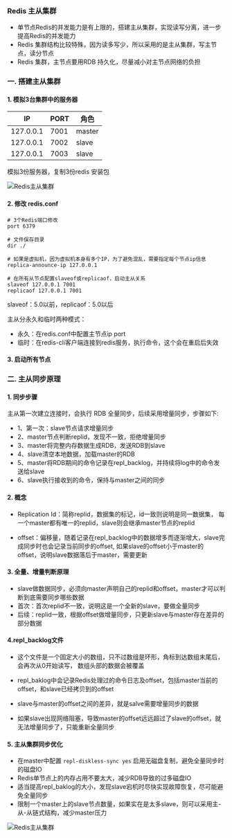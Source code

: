 ### Redis 主从集群 
* 单节点Redis的并发能力是有上限的，搭建主从集群，实现读写分离，进一步提高Redis的并发能力
* Redis 集群结构比较特殊，因为读多写少，所以采用的是主从集群，写主节点，读分节点
* Redis 集群，主节点要用RDB 持久化，尽量减小对主节点网络的负担

### 一. 搭建主从集群 
#### 1. 模拟3台集群中的服务器

| IP   | PORT         | 角色 |
| ------ | ----------| ---- |
| 127.0.0.1 | 7001 | master |
| 127.0.0.1 | 7002 | slave |
| 127.0.0.1 | 7003 | slave |


模拟3份服务器，复制3份redis 安装包


![Redis主从集群](https://fgq233.github.io/imgs/springcloud/redis1.png)


#### 2. 修改 redis.conf
```
# 3个Redis端口修改
port 6379

# 文件保存目录
dir ./

# 如果是虚拟机，因为虚拟机本身有多个IP，为了避免混乱，需要指定每个节点ip信息
replica-announce-ip 127.0.0.1

# 在所有从节点配置slaveof或replicaof，启动主从关系
slaveof 127.0.0.1 7001
replicaof 127.0.0.1 7001
```

slaveof：5.0以前，replicaof：5.0以后

主从分永久和临时两种模式：
* 永久：在redis.conf中配置主节点ip port
* 临时：在redis-cli客户端连接到redis服务，执行命令，这个会在重启后失效

#### 3. 启动所有节点





### 二. 主从同步原理
#### 1. 同步步骤
主从第一次建立连接时，会执行 RDB 全量同步，后续采用增量同步，步骤如下:

* 1、第一次：slave节点请求增量同步
* 2、master节点判断replid，发现不一致，拒绝增量同步
* 3、master将完整内存数据生成RDB，发送RDB到slave
* 4、slave清空本地数据，加载master的RDB
* 5、master将RDB期间的命令记录在repl_backlog，并持续将log中的命令发送给slave
* 6、slave执行接收到的命令，保持与master之间的同步



#### 2. 概念

* Replication Id：简称replid，数据集的标记，id一致则说明是同一数据集，
每一个master都有唯一的replid，slave则会继承master节点的replid

* offset：偏移量，随着记录在repl_backlog中的数据增多而逐渐增大，slave完成同步时也会记录当前同步的offset,
如果slave的offset小于master的offset，说明slave数据落后于master，需要更新

#### 3. 全量、增量判断原理
* slave做数据同步，必须向master声明自己的replid和offset，master才可以判断到底需要同步哪些数据
* 首次：首次replid不一致，说明这是一个全新的slave，要做全量同步
* 后续：replid一致，根据offset做增量同步，只更新slave与master存在差异的部分数据


#### 4.repl_backlog文件
* 这个文件是一个固定大小的数组，只不过数组是环形，角标到达数组末尾后，会再次从0开始读写，
数组头部的数据会被覆盖

* repl_baklog中会记录Redis处理过的命令日志及offset，包括master当前的offset，和slave已经拷贝到的offset


* slave与master的offset之间的差异，就是salve需要增量同步的数据
* 如果slave出现网络阻塞，导致master的offset远远超过了slave的offset，就无法增量同步了，只能重新全量同步



#### 5. 主从集群同步优化


* 在master中配置 `repl-diskless-sync yes` 启用无磁盘复制，避免全量同步时的磁盘IO
* Redis单节点上的内存占用不要太大，减少RDB导致的过多磁盘IO
* 适当提高repl_baklog的大小，发现slave宕机时尽快实现故障恢复，尽可能避免全量同步
* 限制一个master上的slave节点数量，如果实在是太多slave，则可以采用主-从-从链式结构，减少master压力

![Redis主从集群](https://fgq233.github.io/imgs/springcloud/redis2.png)


